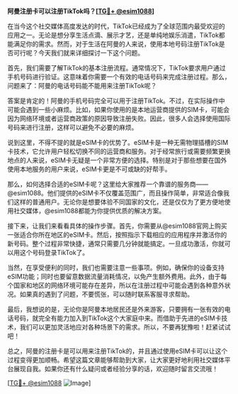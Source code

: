 **阿曼注册卡可以注册TikTok吗？[[TG💪+ @esim1088](https://t.me/s/esim1088)]**

在当今这个社交媒体高度发达的时代，TikTok已经成为了全球范围内最受欢迎的应用之一。无论是想分享生活点滴、展示才艺，还是单纯地娱乐消遣，TikTok都能满足你的需求。然而，对于生活在阿曼的人来说，使用本地号码注册TikTok是否可行呢？今天我们就来详细探讨一下这个问题。

首先，我们需要了解TikTok的基本注册流程。通常情况下，TikTok要求用户通过手机号码进行验证。这意味着你需要一个有效的电话号码来完成注册过程。那么，问题来了：阿曼的电话号码能不能用来注册TikTok呢？

答案是肯定的！阿曼的手机号码完全可以用于注册TikTok。不过，在实际操作中可能会遇到一些小麻烦。比如，如果你使用的是本地运营商提供的SIM卡，可能会因为网络环境或者运营商政策的原因导致注册失败。因此，很多人会选择使用国际号码来进行注册，这样可以避免不必要的麻烦。

说到这里，不得不提的就是eSIM卡的优势了。eSIM卡是一种无需物理插槽的SIM卡技术，它允许用户轻松切换不同的运营商和服务。对于经常旅行或需要频繁更换地点的人来说，eSIM卡无疑是一个非常方便的选择。特别是对于那些想要在国外使用本地服务的用户来说，eSIM卡更是不可或缺的好帮手。

那么，如何选择合适的eSIM卡呢？这里给大家推荐一个靠谱的服务商——@esim1088。他们提供的eSIM卡不仅覆盖范围广，而且操作简单，非常适合像我们这样的普通用户。无论你是想要体验不同国家的文化，还是仅仅为了更方便地使用社交媒体，@esim1088都能为你提供优质的解决方案。

接下来，让我们来看看具体的操作步骤。首先，你需要从@esim1088官网上购买一张适合你所在地区的eSIM卡。然后，按照指示下载相应的应用程序并激活你的新号码。整个过程非常快捷，通常只需要几分钟就能搞定。一旦成功激活，你就可以用这个号码登录TikTok了。

当然，在享受便利的同时，我们也需要注意一些事项。例如，确保你的设备支持eSIM功能；同时也要留意数据流量消耗情况，以免产生额外费用。此外，由于每个国家和地区的网络环境可能存在差异，所以在注册过程中可能会遇到各种意外状况。如果真的遇到了问题，不要慌张，可以随时联系客服寻求帮助。

最后，我想说的是，无论你是阿曼本地居民还是外来游客，只要拥有一张有效的电话号码，就完全有能力加入到TikTok这个大家庭中来。而借助于先进的eSIM卡技术，我们可以更加灵活地应对各种场景下的需求。所以，不要再犹豫啦！赶紧试试吧！

总之，阿曼的注册卡是可以用来注册TikTok的，并且通过使用eSIM卡可以让这个过程变得更加顺畅。希望这篇文章能够帮助到大家，让大家更好地利用社交媒体平台展现自我。如果你还有什么疑问或者经验分享的话，欢迎随时留言交流哦！

[[TG💪+ @esim1088](https://t.me/s/esim1088) ![Image](https://i.postimg.cc/4NQfJmqS/Snipaste-2025-05-13-00-14-12.png)]